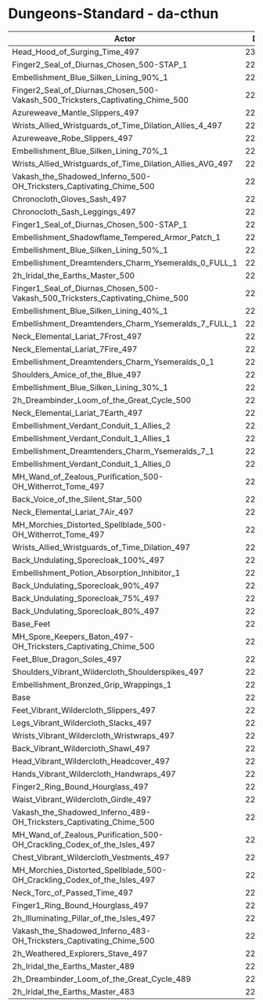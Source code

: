 # Dungeons-Standard - da-cthun
| Actor | DPS | Increase |
|---|:---:|:---:|
|Head_Hood_of_Surging_Time_497|230612|2.50%|
|Finger2_Seal_of_Diurnas_Chosen_500-STAP_1|228332|1.49%|
|Embellishment_Blue_Silken_Lining_90%_1|228313|1.48%|
|Finger2_Seal_of_Diurnas_Chosen_500-Vakash_500_Tricksters_Captivating_Chime_500|228297|1.47%|
|Azureweave_Mantle_Slippers_497|228116|1.39%|
|Wrists_Allied_Wristguards_of_Time_Dilation_Allies_4_497|228034|1.35%|
|Azureweave_Robe_Slippers_497|228003|1.34%|
|Embellishment_Blue_Silken_Lining_70%_1|227567|1.15%|
|Wrists_Allied_Wristguards_of_Time_Dilation_Allies_AVG_497|227444|1.09%|
|Vakash_the_Shadowed_Inferno_500-OH_Tricksters_Captivating_Chime_500|227378|1.06%|
|Chronocloth_Gloves_Sash_497|227251|1.01%|
|Chronocloth_Sash_Leggings_497|227075|0.93%|
|Finger1_Seal_of_Diurnas_Chosen_500-STAP_1|227071|0.93%|
|Embellishment_Shadowflame_Tempered_Armor_Patch_1|227046|0.92%|
|Embellishment_Blue_Silken_Lining_50%_1|226849|0.83%|
|Embellishment_Dreamtenders_Charm_Ysemeralds_0_FULL_1|226833|0.82%|
|2h_Iridal_the_Earths_Master_500|226679|0.75%|
|Finger1_Seal_of_Diurnas_Chosen_500-Vakash_500_Tricksters_Captivating_Chime_500|226653|0.74%|
|Embellishment_Blue_Silken_Lining_40%_1|226473|0.66%|
|Embellishment_Dreamtenders_Charm_Ysemeralds_7_FULL_1|226469|0.66%|
|Neck_Elemental_Lariat_7Frost_497|226391|0.62%|
|Neck_Elemental_Lariat_7Fire_497|226388|0.62%|
|Embellishment_Dreamtenders_Charm_Ysemeralds_0_1|226231|0.55%|
|Shoulders_Amice_of_the_Blue_497|226102|0.50%|
|Embellishment_Blue_Silken_Lining_30%_1|226098|0.49%|
|2h_Dreambinder_Loom_of_the_Great_Cycle_500|226096|0.49%|
|Neck_Elemental_Lariat_7Earth_497|226071|0.48%|
|Embellishment_Verdant_Conduit_1_Allies_2|226004|0.45%|
|Embellishment_Verdant_Conduit_1_Allies_1|225995|0.45%|
|Embellishment_Dreamtenders_Charm_Ysemeralds_7_1|225971|0.44%|
|Embellishment_Verdant_Conduit_1_Allies_0|225925|0.42%|
|MH_Wand_of_Zealous_Purification_500-OH_Witherrot_Tome_497|225912|0.41%|
|Back_Voice_of_the_Silent_Star_500|225852|0.38%|
|Neck_Elemental_Lariat_7Air_497|225804|0.36%|
|MH_Morchies_Distorted_Spellblade_500-OH_Witherrot_Tome_497|225791|0.36%|
|Wrists_Allied_Wristguards_of_Time_Dilation_497|225565|0.26%|
|Back_Undulating_Sporecloak_100%_497|225330|0.15%|
|Embellishment_Potion_Absorption_Inhibitor_1|225315|0.15%|
|Back_Undulating_Sporecloak_90%_497|225281|0.13%|
|Back_Undulating_Sporecloak_75%_497|225220|0.10%|
|Back_Undulating_Sporecloak_80%_497|225216|0.10%|
|Base_Feet|225189|0.09%|
|MH_Spore_Keepers_Baton_497-OH_Tricksters_Captivating_Chime_500|225159|0.08%|
|Feet_Blue_Dragon_Soles_497|225121|0.06%|
|Shoulders_Vibrant_Wildercloth_Shoulderspikes_497|225110|0.05%|
|Embellishment_Bronzed_Grip_Wrappings_1|225046|0.03%|
|Base|224987|0.00%|
|Feet_Vibrant_Wildercloth_Slippers_497|224935|-0.02%|
|Legs_Vibrant_Wildercloth_Slacks_497|224890|-0.04%|
|Wrists_Vibrant_Wildercloth_Wristwraps_497|224835|-0.07%|
|Back_Vibrant_Wildercloth_Shawl_497|224809|-0.08%|
|Head_Vibrant_Wildercloth_Headcover_497|224774|-0.09%|
|Hands_Vibrant_Wildercloth_Handwraps_497|224766|-0.10%|
|Finger2_Ring_Bound_Hourglass_497|224712|-0.12%|
|Waist_Vibrant_Wildercloth_Girdle_497|224694|-0.13%|
|Vakash_the_Shadowed_Inferno_489-OH_Tricksters_Captivating_Chime_500|224607|-0.17%|
|MH_Wand_of_Zealous_Purification_500-OH_Crackling_Codex_of_the_Isles_497|224597|-0.17%|
|Chest_Vibrant_Wildercloth_Vestments_497|224549|-0.19%|
|MH_Morchies_Distorted_Spellblade_500-OH_Crackling_Codex_of_the_Isles_497|224479|-0.23%|
|Neck_Torc_of_Passed_Time_497|224384|-0.27%|
|Finger1_Ring_Bound_Hourglass_497|224036|-0.42%|
|2h_Illuminating_Pillar_of_the_Isles_497|223818|-0.52%|
|Vakash_the_Shadowed_Inferno_483-OH_Tricksters_Captivating_Chime_500|223242|-0.78%|
|2h_Weathered_Explorers_Stave_497|223133|-0.82%|
|2h_Iridal_the_Earths_Master_489|222705|-1.01%|
|2h_Dreambinder_Loom_of_the_Great_Cycle_489|222180|-1.25%|
|2h_Iridal_the_Earths_Master_483|220743|-1.89%|
